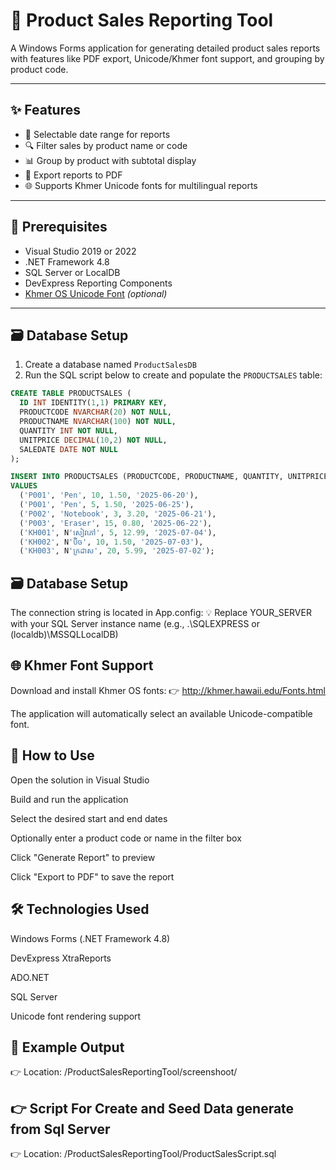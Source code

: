 # 🛒 Product Sales Reporting Tool

A Windows Forms application for generating detailed product sales reports with features like PDF export, Unicode/Khmer font support, and grouping by product code.

---

## ✨ Features

- 📅 Selectable date range for reports  
- 🔍 Filter sales by product name or code  
- 📊 Group by product with subtotal display  
- 📄 Export reports to PDF  
- 🌐 Supports Khmer Unicode fonts for multilingual reports

---

## 🧰 Prerequisites

- Visual Studio 2019 or 2022  
- .NET Framework 4.8  
- SQL Server or LocalDB  
- DevExpress Reporting Components  
- [Khmer OS Unicode Font](http://khmer.hawaii.edu/Fonts.html) *(optional)*

---

## 🗃️ Database Setup

1. Create a database named `ProductSalesDB`
2. Run the SQL script below to create and populate the `PRODUCTSALES` table:

```sql
CREATE TABLE PRODUCTSALES (
  ID INT IDENTITY(1,1) PRIMARY KEY,
  PRODUCTCODE NVARCHAR(20) NOT NULL,
  PRODUCTNAME NVARCHAR(100) NOT NULL,
  QUANTITY INT NOT NULL,
  UNITPRICE DECIMAL(10,2) NOT NULL,
  SALEDATE DATE NOT NULL
);

INSERT INTO PRODUCTSALES (PRODUCTCODE, PRODUCTNAME, QUANTITY, UNITPRICE, SALEDATE)
VALUES
  ('P001', 'Pen', 10, 1.50, '2025-06-20'),
  ('P001', 'Pen', 5, 1.50, '2025-06-25'),
  ('P002', 'Notebook', 3, 3.20, '2025-06-21'),
  ('P003', 'Eraser', 15, 0.80, '2025-06-22'),
  ('KH001', N'សៀវភៅ', 5, 12.99, '2025-07-04'),
  ('KH002', N'ប៊ិច', 10, 1.50, '2025-07-03'),
  ('KH003', N'ក្រដាស', 20, 5.99, '2025-07-02');
```

## 🗃️ Database Setup
The connection string is located in App.config:
<connectionStrings>
  <add name="DefaultConnection"
       connectionString="Data Source=YOUR_SERVER;Initial Catalog=ProductSalesDB;
       Integrated Security=True;MultipleActiveResultSets=True;"
       providerName="System.Data.SqlClient"/>
</connectionStrings>
💡 Replace YOUR_SERVER with your SQL Server instance name (e.g., .\SQLEXPRESS or (localdb)\MSSQLLocalDB)

## 🌐 Khmer Font Support
Download and install Khmer OS fonts:
👉 http://khmer.hawaii.edu/Fonts.html

The application will automatically select an available Unicode-compatible font.

## 🧪 How to Use
Open the solution in Visual Studio

Build and run the application

Select the desired start and end dates

Optionally enter a product code or name in the filter box

Click "Generate Report" to preview

Click "Export to PDF" to save the report

## 🛠️ Technologies Used
Windows Forms (.NET Framework 4.8)

DevExpress XtraReports

ADO.NET

SQL Server

Unicode font rendering support

## 📸 Example Output
👉 Location: /ProductSalesReportingTool/screenshoot/

## 👉 Script For Create and Seed Data generate from Sql Server
👉 Location: /ProductSalesReportingTool/ProductSalesScript.sql
